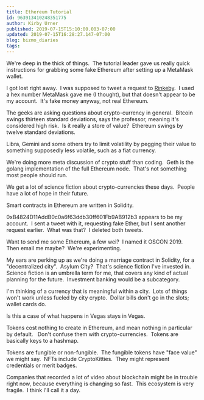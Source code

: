 ```yaml
---
title: Ethereum Tutorial
id: 963913410248351775
author: Kirby Urner
published: 2019-07-15T15:10:00.003-07:00
updated: 2019-07-15T16:28:27.147-07:00
blog: bizmo_diaries
tags: 
---
```


We're deep in the thick of things.  The tutorial leader gave us really quick instructions for grabbing some fake Ethereum after setting up a MetaMask wallet.

I got lost right away.  I was supposed to tweet a request to [Rinkeby](https://faucet.rinkeby.io/).  I used a hex number MetaMask gave me (I thought), but that doesn't appear to be my account.  It's fake money anyway, not real Ethereum.

The geeks are asking questions about crypto-currency in general.  Bitcoin swings thirteen standard deviations, says the professor, meaning it's considered high risk.  Is it really a store of value?  Ethereum swings by twelve standard deviations.

Libra, Gemini and some others try to limit volatility by pegging their value to something supposedly less volatile, such as a fiat currency.

We're doing more meta discussion of crypto stuff than coding.  Geth is the golang implementation of the full Ethereum node.  That's not something most people should run.

We get a lot of science fiction about crypto-currencies these days.  People have a lot of hope in their future.

Smart contracts in Ethereum are written in Solidity.

0xB4824D11AddB0c0a6f63ddb30ff601Fb9AB912b3 appears to be my account.  I sent a tweet with it, requesting fake Ether, but I sent another request earlier.  What was that?  I deleted both tweets.

Want to send me some Ethereum, a few wei?  I named it OSCON 2019.  Then email me maybe?  We're experimenting.

My ears are perking up as we're doing a marriage contract in Solidity, for a "decentralized city".  Asylum City?  That's science fiction I've invested in.  Science fiction is an umbrella term for me, that covers any kind of actual planning for the future.  Investment banking would be a subcategory.

I'm thinking of a currency that is meaningful within a city.  Lots of things won't work unless fueled by city crypto.  Dollar bills don't go in the slots; wallet cards do.

Is this a case of what happens in Vegas stays in Vegas.

[](https://blogger.googleusercontent.com/img/b/R29vZ2xl/AVvXsEgJBQsQrJJPlheXUfw8c0s8QFBqnpydvkj0k0pvLhyphenhyphen2SoF9EW_-sy6k3ePtrrQWHF25gf488l8BPa-KWg62V9HHteDYtpXk67BTAOsRk5ED77LR__VDrwNS-4XfWIhrMOW4O-9N/s1600/marriage.PNG)

Tokens cost nothing to create in Ethereum, and mean nothing in particular by default.   Don't confuse them with crypto-currencies.  Tokens are basically keys to a hashmap.

Tokens are fungible or non-fungible.  The fungible tokens have "face value" we might say.  NFTs include CryptoKitties.  They might represent credentials or merit badges.

Companies that recorded a lot of video about blockchain might be in trouble right now, because everything is changing so fast.  This ecosystem is very fragile.  I think I'll call it a day.